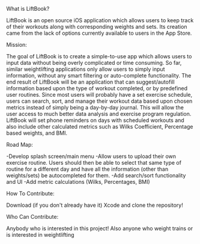 
What is LiftBook?

LiftBook is an open source iOS application which allows users to keep track of their workouts along with corresponding weights and sets. Its creation came from the lack of options currently available to users in the App Store. 


Mission:

The goal of LiftBook is to create a simple-to-use app which allows users to input data without being overly complicated or time consuming. So far, similar weightlifting applications only allow users to simply input information, without any smart filtering or auto-complete functionality. The end result of LiftBook will be an application that can suggest/autofill information based upon the type of workout completed, or by predefined user routines. Since most users will probably have a set exercise schedule, users can search, sort, and manage their workout data based upon chosen metrics instead of simply being a day-by-day journal. This will allow the user access to much better data analysis and exercise program regulation. LiftBook will set phone reminders on days with scheduled workouts and also include other calculated metrics such as Wilks Coefficient, Percentage based weights, and BMI.


Road Map:

-Develop splash screen/main menu
-Allow users to upload their own exercise routine. Users should then be able to select that same type of routine for a different day and have all the information (other than weights/sets) be autocompleted for them.
-Add search/sort functionality and UI
-Add metric calculations (Wilks, Percentages, BMI)

How To Contribute:

Download (if you don't already have it) Xcode and clone the repository!

Who Can Contribute:

Anybody who is interested in this project! Also anyone who weight trains or is interested in weightlifting
